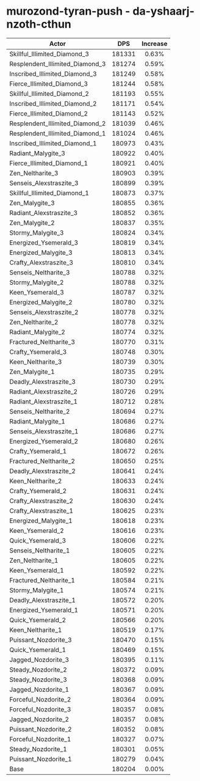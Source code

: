 # murozond-tyran-push - da-yshaarj-nzoth-cthun
| Actor | DPS | Increase |
|---|:---:|:---:|
|Skillful_Illimited_Diamond_3|181331|0.63%|
|Resplendent_Illimited_Diamond_3|181274|0.59%|
|Inscribed_Illimited_Diamond_3|181249|0.58%|
|Fierce_Illimited_Diamond_3|181244|0.58%|
|Skillful_Illimited_Diamond_2|181193|0.55%|
|Inscribed_Illimited_Diamond_2|181171|0.54%|
|Fierce_Illimited_Diamond_2|181143|0.52%|
|Resplendent_Illimited_Diamond_2|181039|0.46%|
|Resplendent_Illimited_Diamond_1|181024|0.46%|
|Inscribed_Illimited_Diamond_1|180973|0.43%|
|Radiant_Malygite_3|180922|0.40%|
|Fierce_Illimited_Diamond_1|180921|0.40%|
|Zen_Neltharite_3|180903|0.39%|
|Senseis_Alexstraszite_3|180899|0.39%|
|Skillful_Illimited_Diamond_1|180873|0.37%|
|Zen_Malygite_3|180855|0.36%|
|Radiant_Alexstraszite_3|180852|0.36%|
|Zen_Malygite_2|180837|0.35%|
|Stormy_Malygite_3|180824|0.34%|
|Energized_Ysemerald_3|180819|0.34%|
|Energized_Malygite_3|180813|0.34%|
|Crafty_Alexstraszite_3|180810|0.34%|
|Senseis_Neltharite_3|180788|0.32%|
|Stormy_Malygite_2|180788|0.32%|
|Keen_Ysemerald_3|180787|0.32%|
|Energized_Malygite_2|180780|0.32%|
|Senseis_Alexstraszite_2|180778|0.32%|
|Zen_Neltharite_2|180778|0.32%|
|Radiant_Malygite_2|180774|0.32%|
|Fractured_Neltharite_3|180770|0.31%|
|Crafty_Ysemerald_3|180748|0.30%|
|Keen_Neltharite_3|180739|0.30%|
|Zen_Malygite_1|180735|0.29%|
|Deadly_Alexstraszite_3|180730|0.29%|
|Radiant_Alexstraszite_2|180726|0.29%|
|Radiant_Alexstraszite_1|180712|0.28%|
|Senseis_Neltharite_2|180694|0.27%|
|Radiant_Malygite_1|180686|0.27%|
|Senseis_Alexstraszite_1|180686|0.27%|
|Energized_Ysemerald_2|180680|0.26%|
|Crafty_Ysemerald_1|180672|0.26%|
|Fractured_Neltharite_2|180650|0.25%|
|Deadly_Alexstraszite_2|180641|0.24%|
|Keen_Neltharite_2|180633|0.24%|
|Crafty_Ysemerald_2|180631|0.24%|
|Crafty_Alexstraszite_2|180630|0.24%|
|Crafty_Alexstraszite_1|180625|0.23%|
|Energized_Malygite_1|180618|0.23%|
|Keen_Ysemerald_2|180616|0.23%|
|Quick_Ysemerald_3|180606|0.22%|
|Senseis_Neltharite_1|180605|0.22%|
|Zen_Neltharite_1|180605|0.22%|
|Keen_Ysemerald_1|180592|0.22%|
|Fractured_Neltharite_1|180584|0.21%|
|Stormy_Malygite_1|180574|0.21%|
|Deadly_Alexstraszite_1|180572|0.20%|
|Energized_Ysemerald_1|180571|0.20%|
|Quick_Ysemerald_2|180566|0.20%|
|Keen_Neltharite_1|180519|0.17%|
|Puissant_Nozdorite_3|180470|0.15%|
|Quick_Ysemerald_1|180469|0.15%|
|Jagged_Nozdorite_3|180395|0.11%|
|Steady_Nozdorite_2|180372|0.09%|
|Steady_Nozdorite_3|180368|0.09%|
|Jagged_Nozdorite_1|180367|0.09%|
|Forceful_Nozdorite_2|180364|0.09%|
|Forceful_Nozdorite_3|180357|0.08%|
|Jagged_Nozdorite_2|180357|0.08%|
|Puissant_Nozdorite_2|180352|0.08%|
|Forceful_Nozdorite_1|180327|0.07%|
|Steady_Nozdorite_1|180301|0.05%|
|Puissant_Nozdorite_1|180279|0.04%|
|Base|180204|0.00%|
